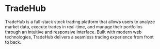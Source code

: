 # TradeHub
TradeHub is a full-stack stock trading platform that allows users to analyze market data, execute trades in real-time, and manage their portfolios through an intuitive and responsive interface. Built with modern web technologies, TradeHub delivers a seamless trading experience from front to back.



